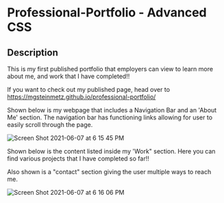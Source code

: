 # Professional-Portfolio - Advanced CSS

## Description

This is my first published portfolio that employers can view to learn more about me, and work that I have completed!!

If you want to check out my published page, head over to https://mgsteinmetz.github.io/professional-portfolio/

Shown below is my webpage that includes a Navigation Bar and an 'About Me' section. The navigation bar has functioning links allowing for user to easily scroll through the page.


![Screen Shot 2021-06-07 at 6 15 45 PM](https://user-images.githubusercontent.com/77464741/121098910-7a9fbc80-c7bc-11eb-8768-2c4469934531.png)


Shown below is the content listed inside my 'Work" section. Here you can find various projects that I have completed so far!!

Also shown is a "contact" section giving the user multiple ways to reach me.


![Screen Shot 2021-06-07 at 6 16 06 PM](https://user-images.githubusercontent.com/77464741/121098916-7ecbda00-c7bc-11eb-955d-b33a8a79cc47.png)

